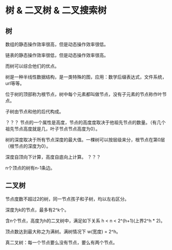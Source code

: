 # 树 & 二叉树 & 二叉搜索树

## 树

数组的静态操作效率很高，但是动态操作效率很低。

链表的静态操作效率很低，但是动态操作效率很高。

而树可以综合他们的优点。

树是一种半线性数据结构，是一类特殊的图，应用：数学后缀表达式，文件系统，url等等。

位于树的顶部称为根节点，树中每个元素都叫做节点，没有子元素的节点称作叶节点。

子树由节点和他的后代构成。

？？？
节点的一个属性是高度，节点的高度度取决于他祖先节点的数量。（有几个祖先节点高度就是几，叶子节点节点高度为0）。

树的深度取决于所有节点深度的最大值。一棵树可以按层级来分，根节点在第0层（根节点的深度为0）。

深度自顶向下计算，高度自底向上计算。
？？？

n个顶点的树有n-1条边。

## 二叉树

节点度数不超过2的树，同一节点孩子和子树，均以左右区分。

深度为k的节点，最多有2^k个。

含n个节点，高度为h的二叉树中，满足如下关系 h < n < 2^(h+1)(上界2^h * 2)。

顶点数达到最大称之为满树。满树情况下 w(宽度) = 2^h。

真二叉树：每一个节点要么没有节点，要么有两个节点。